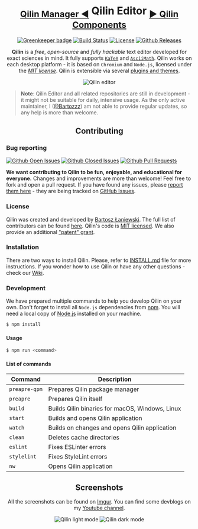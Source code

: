 <div align="center">
  <h1>
    <sub><a href="https://github.com/qilin-editor/qilin-manager#readme">Qilin Manager ◀</a></sub>
    Qilin Editor
    <sub><a href="https://github.com/qilin-editor/qilin-components#readme">▶ Qilin Components</a></sub>
  </h1>

[![Greenkeeper badge](https://badges.greenkeeper.io/qilin-editor/qilin-app.svg)](https://greenkeeper.io/)
[![Build Status](https://img.shields.io/travis/qilin-editor/qilin-app.svg)](https://travis-ci.org/qilin-editor/qilin-app/)
[![License](https://img.shields.io/badge/license-MIT-brightgreen.svg)](LICENSE)
[![Github Releases](https://img.shields.io/github/downloads/qilin-editor/qilin-app/latest/total.svg)](https://github.com/qilin-editor/qilin-app/releases)
  <br>

**Qilin** is a *free*, *open-source* and *fully hackable* text editor developed for exact sciences in mind. It fully supports [`KaTeX`](https://khan.github.io/KaTeX/) and [`AsciiMath`](http://asciimath.org/). Qilin works on each desktop platform - it is based on `Chromium` and `Node.js`, licensed under the *[MIT license](#license)*. Qilin is extensible via several [plugins and themes](https://github.com/qilin-editor/qilin-manager).

![Qilin editor](https://i.imgur.com/VOGLGv5.png)
</div>

>**Note**: Qilin Editor and all related repositories are still in development - it might not be suitable for daily, intensive usage. As the only active maintainer, I ([@Bartozzz](https://github.com/Bartozzz)) am not able to provide regular updates, so any help is more than welcome.

<h2 align="center">Contributing</h2>

### Bug reporting

[![Github Open Issues](https://img.shields.io/github/issues-raw/qilin-editor/qilin-app.svg)](https://github.com/qilin-editor/qilin-app/issues)
[![Github Closed Issues](https://img.shields.io/github/issues-closed-raw/qilin-editor/qilin-app.svg)](https://github.com/qilin-editor/qilin-app/issues?q=is%3Aissue+is%3Aclosed)
[![Github Pull Requests](https://img.shields.io/github/issues-pr-raw/qilin-editor/qilin-app.svg)](https://github.com/qilin-editor/qilin-app/pulls)

**We want contributing to Qilin to be fun, enjoyable, and educational for everyone.** Changes and improvements are more than welcome! Feel free to fork and open a pull request. If you have found any issues, please [report them here](https://github.com/qilin-editor/qilin-app/issues/new) - they are being tracked on [GitHub Issues](https://github.com/qilin-editor/qilin-app/issues).

### License

Qilin was created and developed by [Bartosz Łaniewski](https://github.com/Bartozzz). The full list of contributors can be found [here](https://github.com/qilin-editor/qilin-app/graphs/contributors). Qilin's code is [MIT licensed](https://github.com/qilin-editor/qilin-app/blob/master/LICENSE). We also provide an additional ["patent" grant](https://github.com/qilin-editor/qilin-app/blob/master/PATENTS).

### Installation

There are two ways to install Qilin. Please, refer to [INSTALL.md](INSTALL.md) file for more instructions. If you wonder how to use Qilin or have any other questions - check our [Wiki](https://github.com/qilin-editor/qilin-app/wiki).

### Development

We have prepared multiple commands to help you develop Qilin on your own. Don't forget to install all `Node.js` dependencies from [npm](https://www.npmjs.com/). You will need a local copy of [Node.js](https://nodejs.org/en/) installed on your machine.

```bash
$ npm install
```

#### Usage

```bash
$ npm run <command>
```

#### List of commands

| Command       | Description                                       |
|---------------|---------------------------------------------------|
| `preapre-qpm` | Prepares Qilin package manager                    |
| `preapre`     | Prepares Qilin itself                             |
| `build`       | Builds Qilin binaries for macOS, Windows, Linux   |
| `start`       | Builds and opens Qilin application                |
| `watch`       | Builds on changes and opens Qilin application     |
| `clean`       | Deletes cache directories                         |
| `eslint`      | Fixes ESLinter errors                             |
| `stylelint`   | Fixes StyleLint errors                             |
| `nw`          | Opens Qilin application                           |

<div align="center">
  <h2>Screenshots</h2>

All the screenshots can be found on [Imgur](http://imgur.com/a/CVOFC). You can find some devblogs on my [Youtube channel](https://www.youtube.com/playlist?list=PLK2Lb6JZ41iOvtBN4H5GLELHYJDOVZTGN).

![Qilin light mode](https://i.imgur.com/LYzVw99.png)
![Qilin dark mode](https://i.imgur.com/utXxWLf.png)
</div>
